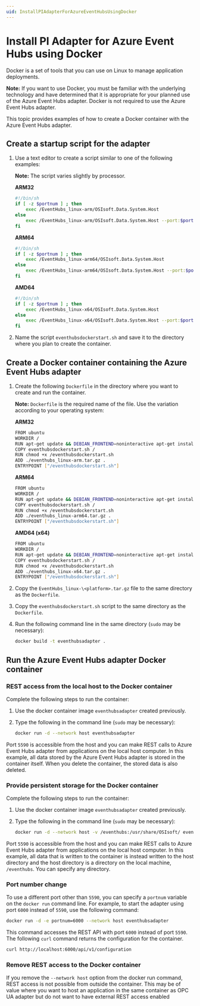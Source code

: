 ```yaml
---
uid: InstallPIAdapterForAzureEventHubsUsingDocker
---
```


# Install PI Adapter for Azure Event Hubs using Docker

Docker is a set of tools that you can use on Linux to manage application deployments.

**Note:** If you want to use Docker, you must be familiar with the underlying technology and have determined that it is appropriate for your planned use of the Azure Event Hubs adapter. Docker is not required to use  the Azure Event Hubs adapter.

This topic provides examples of how to create a Docker container with the Azure Event Hubs adapter.

## Create a startup script for the adapter

1. Use a text editor to create a script similar to one of the following examples:

	**Note:** The script varies slightly by processor.

	**ARM32**

	```bash
	#!/bin/sh
	if [ -z $portnum ] ; then
		exec /EventHubs_linux-arm/OSIsoft.Data.System.Host
	else
		exec /EventHubs_linux-arm/OSIsoft.Data.System.Host --port:$portnum
	fi
	```

	**ARM64**

	```bash
	#!/bin/sh
	if [ -z $portnum ] ; then
		exec /EventHubs_linux-arm64/OSIsoft.Data.System.Host
	else
		exec /EventHubs_linux-arm64/OSIsoft.Data.System.Host --port:$portnum
	fi
	```

	**AMD64**
			
	```bash
	#!/bin/sh
	if [ -z $portnum ] ; then
		exec /EventHubs_linux-x64/OSIsoft.Data.System.Host
	else
		exec /EventHubs_linux-x64/OSIsoft.Data.System.Host --port:$portnum
	fi
	```
	
2. Name the script `eventhubsdockerstart.sh` and save it to the directory where you plan to create the container.

## Create a Docker container containing the Azure Event Hubs adapter

1. Create the following `Dockerfile` in the directory where you want to create and run the container.

	**Note:** `Dockerfile` is the required name of the file. Use the variation according to your operating system:

	**ARM32**

	```bash
	FROM ubuntu
	WORKDIR /
	RUN apt-get update && DEBIAN_FRONTEND=noninteractive apt-get install -y ca-certificates libicu60 libssl1.1 curl
	COPY eventhubsdockerstart.sh /
	RUN chmod +x /eventhubsdockerstart.sh
	ADD ./eventhubs_linux-arm.tar.gz .
	ENTRYPOINT ["/eventhubsdockerstart.sh"]
	```
	**ARM64**

	```bash
	FROM ubuntu
	WORKDIR /
	RUN apt-get update && DEBIAN_FRONTEND=noninteractive apt-get install -y ca-certificates libicu66 libssl1.1 curl
	COPY eventhubsdockerstart.sh /
	RUN chmod +x /eventhubsdockerstart.sh
	ADD ./eventhubs_linux-arm64.tar.gz .
	ENTRYPOINT ["/eventhubsdockerstart.sh"]
	```

	**AMD64 (x64)**

	```bash
	FROM ubuntu
	WORKDIR /
	RUN apt-get update && DEBIAN_FRONTEND=noninteractive apt-get install -y ca-certificates libicu66 libssl1.1 curl
	COPY eventhubsdockerstart.sh /
	RUN chmod +x /eventhubsdockerstart.sh
	ADD ./eventhubs_linux-x64.tar.gz .
	ENTRYPOINT ["/eventhubsdockerstart.sh"]
	```

2. Copy the `EventHubs_linux-\<platform>.tar.gz` file to the same directory as the `Dockerfile`.

3. Copy the `eventhubsdockerstart.sh` script to the same directory as the `Dockerfile`.

4. Run the following command line in the same directory (`sudo` may be necessary):

	```bash
	docker build -t eventhubsadapter .
	```

## Run the Azure Event Hubs adapter Docker container

### REST access from the local host to the Docker container

Complete the following steps to run the container:

1. Use the docker container image `eventhubsadapter` created previously.
2. Type the following in the command line (`sudo` may be necessary):

	```bash
	docker run -d --network host eventhubsadapter
	```

Port `5590` is accessible from the host and you can make REST calls to Azure Event Hubs adapter from applications on the local host computer. In this example, all data stored by the Azure Event Hubs adapter is stored in the container itself. When you delete the container, the stored data is also deleted.

### Provide persistent storage for the Docker container <!--- jokim Mar0322:Is this an mutually exclusive OR with the previous section? Either do the previous sectoin or do this section? --->

Complete the following steps to run the container:

1. Use the docker container image `eventhubsadapter` created previously.
2. Type the following in the command line (`sudo` may be necessary):

	```bash
	docker run -d --network host -v /eventhubs:/usr/share/OSIsoft/ eventhubsadapter
	```

Port `5590` is accessible from the host and you can make REST calls to Azure Event Hubs adapter from applications on the local host computer. In this example, all data that is written to the container is instead written to the host directory and the host directory is a directory on the local machine, `/eventhubs`. You can specify any directory.

### Port number change

To use a different port other than `5590`, you can specify a `portnum` variable on the `docker run` command line. For example, to start the adapter using port `6000` instead of `5590`, use the following command:

```bash
docker run -d -e portnum=6000 --network host eventhubsadapter
```

This command accesses the REST API with port `6000` instead of port `5590`. The following `curl` command returns the configuration for the container.

```bash
curl http://localhost:6000/api/v1/configuration
```

### Remove REST access to the Docker container

If you remove the `--network host` option from the docker run command, REST access is not possible from outside the container. This may be of value where you want to host an application in the same container as OPC UA adapter but do not want to have external REST access enabled
